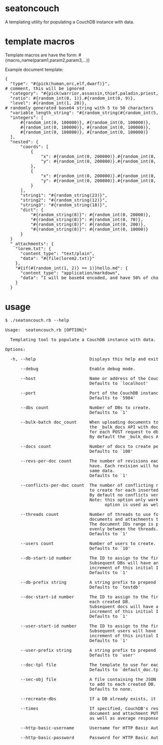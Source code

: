 # seatoncouch

A templating utility for populating a CouchDB instance with data.


# template macros

Template macros are have the form:   #{macro_name(param1,param2,param3,...)}

Example document template:

<pre>
{
  "type": "#{pick(human,orc,elf,dwarf)}",
# comment, this will be ignored
  "category": "#{pick(warrior,assassin,thief,paladin,priest,wizard)}",
  "ratio": #{random_int(0, 1)}.#{random_int(0, 9)},
  "level": #{random_int(1, 20)},
# randomly generated base64 string with 5 to 50 characters
  "variable_length_string": "#{random_string(#{random_int(5, 50)})}",
  "integers": [
      #{random_int(0, 100000)}, #{random_int(0, 100000)},
      #{random_int(0, 100000)}, #{random_int(0, 100000)},
      #{random_int(0, 100000)}, #{random_int(0, 100000)}
  ],
  "nested": {
      "coords": [
          {
              "x": #{random_int(0, 200000)}.#{random_int(0, 100)},
              "y": #{random_int(0, 200000)}.#{random_int(0, 100)}
          },
          {
              "x": #{random_int(0, 200000)}.#{random_int(0, 100)},
              "y": #{random_int(0, 200000)}.#{random_int(0, 100)}
          }
      ],
      "string1": "#{random_string(23)}",
      "string2": "#{random_string(12)}",
      "string3": "#{random_string(18)}",
      "dict": {
          "#{random_string(8)}": #{random_int(0, 20000)},
          "#{random_string(8)}": #{random_int(0, 70)},
          "#{random_string(8)}": #{random_int(0, 200)},
          "#{random_string(8)}": #{random_int(0, 10000)}
      }
  }
  "_attachments": {
    "lorem.txt": {
      "content_type": "text/plain",
      "data": "#{file(lorem2.txt)}"
    },
    "#{if(#{random_int(1, 2)} == 1)}hello.md": {
      "content_type": "application/markdown",
      "data": "I will be base64 encoded, and have 50% of chances to be in a real document"
    }
  }
</pre>


# usage

<pre>
$ ./seatoncouch.rb --help

Usage:  seatoncouch.rb [OPTION]*

  Templating tool to populate a CouchDB instance with data.

Options:

  -h, --help                     Displays this help and exits.

      --debug                    Enable debug mode.

      --host                     Name or address of the CouchDB instance.
                                 Defaults to `localhost'

      --port                     Port of the CouchDB instance.
                                 Defaults to `5984'

      --dbs count                Number of DBs to create.
                                 Defaults to `1'

      --bulk-batch doc_count     When uploading documents to CouchDB, use
                                 the _bulk_docs API with doc_count documents
                                 for each POST request to db/_bulk_docs.
                                 By default the _bulk_docs API is not used.

      --docs count               Number of docs to create per DB.
                                 Defaults to `100'

      --revs-per-doc count       The number of revisions each document will
                                 have. Each revision will have exactly the
                                 same data.
                                 Defaults to `1'

      --conflicts-per-doc count  The number of conflicting revisions (leafs)
                                 to create for each inserted document.
                                 By default no conflicts version are created.
                                 Note: this option only works if the bulk batch
                                       option is used as well.

      --threads count            Number of threads to use for uploading
                                 documents and attachments to each DB.
                                 The document IDs range is partitionned
                                 evenly between the threads.
                                 Defaults to `1'

      --users count              Number of users to create.
                                 Defaults to `10'

      --db-start-id number       The ID to assign to the first created DB.
                                 Subsequent DBs will have an ID which is an
                                 increment of this initial ID.
                                 Defaults to `1'

      --db-prefix string         A string prefix to prepend to each DB name.
                                 Defaults to `testdb'

      --doc-start-id number      The ID to assign to the first created doc for
                                 each created DB.
                                 Subsequent docs will have an ID which is an
                                 increment of this initial ID.
                                 Defaults to `1'

      --user-start-id number     The ID to assign to the first created user.
                                 Subsequent users will have an ID which is an
                                 increment of this initial ID.
                                 Defaults to `1'

      --user-prefix string       A string prefix to prepend to each user name.
                                 Defaults to `user'

      --doc-tpl file             The template to use for each doc.
                                 Defaults to `default_doc.tpl'

      --sec-obj file             A file containing the JSON security object
                                 to add to each created DB.
                                 Defaults to none.

      --recreate-dbs             If a DB already exists, it is deleted and created.

      --times                    If specified, CouchDB's response time for each
                                 document and attachment PUT request will be reported
                                 as well as average response times.

      --http-basic-username      Username for HTTP Basic Authentication.

      --http-basic-password      Password for HTTP Basic Authentication.
</pre>